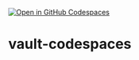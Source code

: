 [![Open in GitHub Codespaces](https://github.com/codespaces/badge.svg)](https://github.com/codespaces/new?repo=btkrausen/vault-codespaces&ref=main&folder=generic_vault_instance)


# vault-codespaces